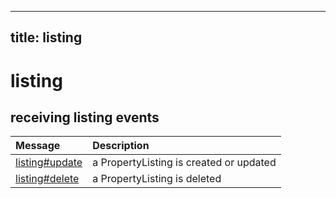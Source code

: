 

---
title: listing
---
# listing






## receiving listing events

| Message | Description |
| :---- | :---------- |
| [listing#update](#listing#update) | a PropertyListing is created or updated |
| [listing#delete](#listing#delete) | a PropertyListing is deleted |




